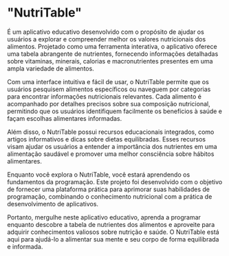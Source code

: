 <h1>"NutriTable"</h1> É um aplicativo educativo desenvolvido com o propósito de ajudar os usuários a explorar e compreender melhor os valores nutricionais dos alimentos. Projetado como uma ferramenta interativa, o aplicativo oferece uma tabela abrangente de nutrientes, fornecendo informações detalhadas sobre vitaminas, minerais, calorias e macronutrientes presentes em uma ampla variedade de alimentos.

Com uma interface intuitiva e fácil de usar, o NutriTable permite que os usuários pesquisem alimentos específicos ou naveguem por categorias para encontrar informações nutricionais relevantes. Cada alimento é acompanhado por detalhes precisos sobre sua composição nutricional, permitindo que os usuários identifiquem facilmente os benefícios à saúde e façam escolhas alimentares informadas.

Além disso, o NutriTable possui recursos educacionais integrados, como artigos informativos e dicas sobre dietas equilibradas. Esses recursos visam ajudar os usuários a entender a importância dos nutrientes em uma alimentação saudável e promover uma melhor consciência sobre hábitos alimentares.

Enquanto você explora o NutriTable, você estará aprendendo os fundamentos da programação. Este projeto foi desenvolvido com o objetivo de fornecer uma plataforma prática para aprimorar suas habilidades de programação, combinando o conhecimento nutricional com a prática de desenvolvimento de aplicativos.

Portanto, mergulhe neste aplicativo educativo, aprenda a programar enquanto descobre a tabela de nutrientes dos alimentos e aproveite para adquirir conhecimentos valiosos sobre nutrição e saúde. O NutriTable está aqui para ajudá-lo a alimentar sua mente e seu corpo de forma equilibrada e informada.